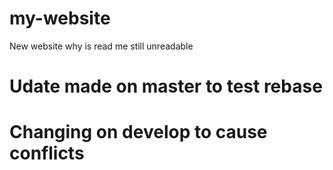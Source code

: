 # my-website
New website
why is read me still unreadable
# Udate made on master to test rebase

# Changing on develop to cause conflicts
